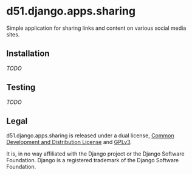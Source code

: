 d51.django.apps.sharing
=======================
Simple application for sharing links and content on various social media sites.


Installation
------------
_TODO_

Testing
-------
_TODO_


Legal
-----
d51.django.apps.sharing is released under a dual license, 
[Common Development and Distribution License][CDDL] and [GPLv3][].

It is, in no way affiliated with the Django project or the Django Software
Foundation.  Django is a registered trademark of the Django Software
Foundation.

[CDDL]: http://www.opensource.org/licenses/cddl1.php
[GPLv3]: http://opensource.org/licenses/gpl-3.0.html
